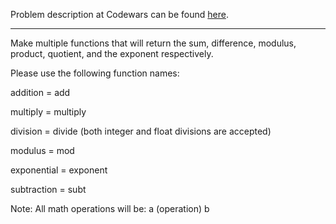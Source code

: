 Problem description at Codewars can be found
[here](https://www.codewars.com/kata/55a5befdf16499bffb00007b/train/python).

-------------

Make multiple functions that will return the sum, difference, modulus, product, quotient, and the
exponent respectively.
<br>

Please use the following function names:
<br>

addition = add
<br>

multiply = multiply
<br>

division = divide (both integer and float divisions are accepted)
<br>

modulus = mod
<br>

exponential = exponent
<br>

subtraction = subt
<br>

Note: All math operations will be: a (operation) b
